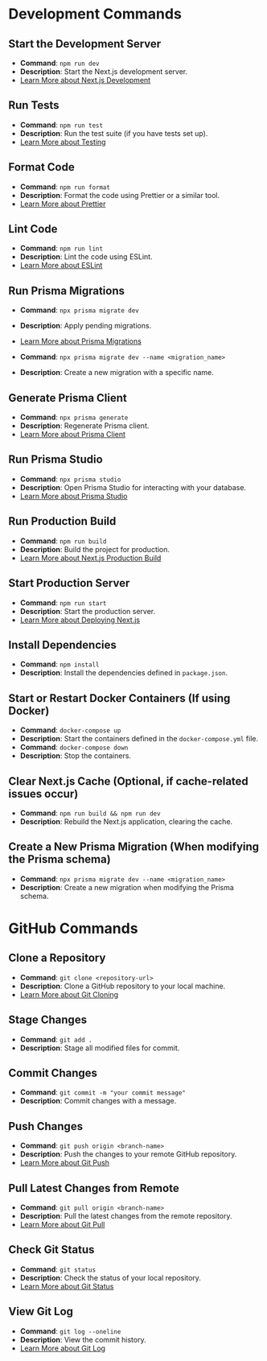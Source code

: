 # Development Commands

## Start the Development Server

- **Command**: `npm run dev`
- **Description**: Start the Next.js development server.
- [Learn More about Next.js Development](https://nextjs.org/docs)

## Run Tests

- **Command**: `npm run test`
- **Description**: Run the test suite (if you have tests set up).
- [Learn More about Testing](https://jestjs.io/)

## Format Code

- **Command**: `npm run format`
- **Description**: Format the code using Prettier or a similar tool.
- [Learn More about Prettier](https://prettier.io/)

## Lint Code

- **Command**: `npm run lint`
- **Description**: Lint the code using ESLint.
- [Learn More about ESLint](https://eslint.org/)

## Run Prisma Migrations

- **Command**: `npx prisma migrate dev`
- **Description**: Apply pending migrations.
- [Learn More about Prisma Migrations](https://www.prisma.io/docs/concepts/components/prisma-migrate)

- **Command**: `npx prisma migrate dev --name <migration_name>`
- **Description**: Create a new migration with a specific name.

## Generate Prisma Client

- **Command**: `npx prisma generate`
- **Description**: Regenerate Prisma client.
- [Learn More about Prisma Client](https://www.prisma.io/docs/concepts/components/prisma-client)

## Run Prisma Studio

- **Command**: `npx prisma studio`
- **Description**: Open Prisma Studio for interacting with your database.
- [Learn More about Prisma Studio](https://www.prisma.io/docs/concepts/components/prisma-studio)

## Run Production Build

- **Command**: `npm run build`
- **Description**: Build the project for production.
- [Learn More about Next.js Production Build](https://nextjs.org/docs/advanced-features/production)

## Start Production Server

- **Command**: `npm run start`
- **Description**: Start the production server.
- [Learn More about Deploying Next.js](https://nextjs.org/docs/deployment)

## Install Dependencies

- **Command**: `npm install`
- **Description**: Install the dependencies defined in `package.json`.

## Start or Restart Docker Containers (If using Docker)

- **Command**: `docker-compose up`
- **Description**: Start the containers defined in the `docker-compose.yml` file.
- **Command**: `docker-compose down`
- **Description**: Stop the containers.

## Clear Next.js Cache (Optional, if cache-related issues occur)

- **Command**: `npm run build && npm run dev`
- **Description**: Rebuild the Next.js application, clearing the cache.

## Create a New Prisma Migration (When modifying the Prisma schema)

- **Command**: `npx prisma migrate dev --name <migration_name>`
- **Description**: Create a new migration when modifying the Prisma schema.

# GitHub Commands

## Clone a Repository

- **Command**: `git clone <repository-url>`
- **Description**: Clone a GitHub repository to your local machine.
- [Learn More about Git Cloning](https://docs.github.com/en/github/using-git/clone-a-repository)

## Stage Changes

- **Command**: `git add .`
- **Description**: Stage all modified files for commit.

## Commit Changes

- **Command**: `git commit -m "your commit message"`
- **Description**: Commit changes with a message.

## Push Changes

- **Command**: `git push origin <branch-name>`
- **Description**: Push the changes to your remote GitHub repository.
- [Learn More about Git Push](https://docs.github.com/en/github/using-git/pushing-commits-to-a-remote-repository)

## Pull Latest Changes from Remote

- **Command**: `git pull origin <branch-name>`
- **Description**: Pull the latest changes from the remote repository.
- [Learn More about Git Pull](https://docs.github.com/en/github/using-git/pulling-changes-from-a-remote-repository)

## Check Git Status

- **Command**: `git status`
- **Description**: Check the status of your local repository.
- [Learn More about Git Status](https://docs.github.com/en/github/using-git/checking-the-status-of-your-files)

## View Git Log

- **Command**: `git log --oneline`
- **Description**: View the commit history.
- [Learn More about Git Log](https://docs.github.com/en/github/using-git/viewing-your-commit-history)
